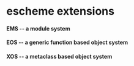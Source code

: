 escheme extensions
===

#### EMS -- a module system

#### EOS -- a generic function based object system

#### XOS -- a metaclass based object system
